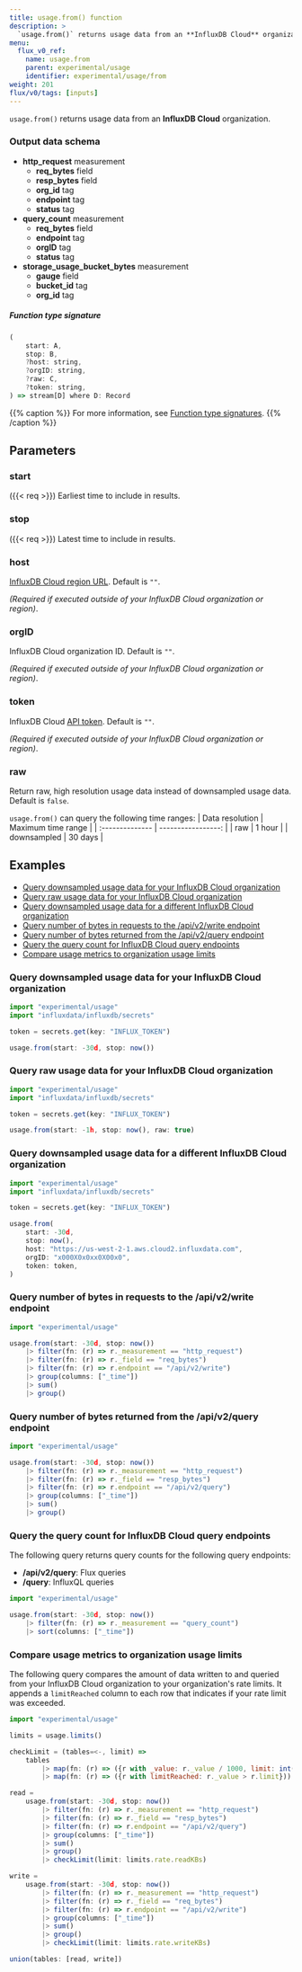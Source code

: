 ```yaml
---
title: usage.from() function
description: >
  `usage.from()` returns usage data from an **InfluxDB Cloud** organization.
menu:
  flux_v0_ref:
    name: usage.from
    parent: experimental/usage
    identifier: experimental/usage/from
weight: 201
flux/v0/tags: [inputs]
---
```


<!------------------------------------------------------------------------------

IMPORTANT: This page was generated from comments in the Flux source code. Any
edits made directly to this page will be overwritten the next time the
documentation is generated. 

To make updates to this documentation, update the function comments above the
function definition in the Flux source code:

https://github.com/influxdata/flux/blob/master/stdlib/experimental/usage/usage.flux#L178-L207

Contributing to Flux: https://github.com/influxdata/flux#contributing
Fluxdoc syntax: https://github.com/influxdata/flux/blob/master/docs/fluxdoc.md

------------------------------------------------------------------------------->

`usage.from()` returns usage data from an **InfluxDB Cloud** organization.

### Output data schema
- **http_request** measurement
  - **req_bytes** field
  - **resp_bytes** field
  - **org_id** tag
  - **endpoint** tag
  - **status** tag
- **query_count** measurement
  - **req_bytes** field
  - **endpoint** tag
  - **orgID** tag
  - **status** tag
- **storage_usage_bucket_bytes** measurement
  - **gauge** field
  - **bucket_id** tag
  - **org_id** tag

##### Function type signature

```js
(
    start: A,
    stop: B,
    ?host: string,
    ?orgID: string,
    ?raw: C,
    ?token: string,
) => stream[D] where D: Record
```

{{% caption %}}
For more information, see [Function type signatures](/flux/v0/function-type-signatures/).
{{% /caption %}}

## Parameters

### start
({{< req >}})
Earliest time to include in results.



### stop
({{< req >}})
Latest time to include in results.



### host

[InfluxDB Cloud region URL](/influxdb/cloud/reference/regions/).
Default is `""`.

_(Required if executed outside of your InfluxDB Cloud organization or region)_.

### orgID

InfluxDB Cloud organization ID. Default is `""`.

_(Required if executed outside of your InfluxDB Cloud organization or region)_.

### token

InfluxDB Cloud [API token](/influxdb/cloud/admin/tokens/).
Default is `""`.

_(Required if executed outside of your InfluxDB Cloud organization or region)_.

### raw

Return raw, high resolution usage data instead of downsampled usage data.
Default is `false`.

`usage.from()` can query the following time ranges:
| Data resolution | Maximum time range |
| :-------------- | -----------------: |
| raw             |             1 hour |
| downsampled     |            30 days |


## Examples

- [Query downsampled usage data for your InfluxDB Cloud organization](#query-downsampled-usage-data-for-your-influxdb-cloud-organization)
- [Query raw usage data for your InfluxDB Cloud organization](#query-raw-usage-data-for-your-influxdb-cloud-organization)
- [Query downsampled usage data for a different InfluxDB Cloud organization](#query-downsampled-usage-data-for-a-different-influxdb-cloud-organization)
- [Query number of bytes in requests to the /api/v2/write endpoint](#query-number-of-bytes-in-requests-to-the-apiv2write-endpoint)
- [Query number of bytes returned from the /api/v2/query endpoint](#query-number-of-bytes-returned-from-the-apiv2query-endpoint)
- [Query the query count for InfluxDB Cloud query endpoints](#query-the-query-count-for-influxdb-cloud-query-endpoints)
- [Compare usage metrics to organization usage limits](#compare-usage-metrics-to-organization-usage-limits)

### Query downsampled usage data for your InfluxDB Cloud organization

```js
import "experimental/usage"
import "influxdata/influxdb/secrets"

token = secrets.get(key: "INFLUX_TOKEN")

usage.from(start: -30d, stop: now())

```


### Query raw usage data for your InfluxDB Cloud organization

```js
import "experimental/usage"
import "influxdata/influxdb/secrets"

token = secrets.get(key: "INFLUX_TOKEN")

usage.from(start: -1h, stop: now(), raw: true)

```


### Query downsampled usage data for a different InfluxDB Cloud organization

```js
import "experimental/usage"
import "influxdata/influxdb/secrets"

token = secrets.get(key: "INFLUX_TOKEN")

usage.from(
    start: -30d,
    stop: now(),
    host: "https://us-west-2-1.aws.cloud2.influxdata.com",
    orgID: "x000X0x0xx0X00x0",
    token: token,
)

```


### Query number of bytes in requests to the /api/v2/write endpoint

```js
import "experimental/usage"

usage.from(start: -30d, stop: now())
    |> filter(fn: (r) => r._measurement == "http_request")
    |> filter(fn: (r) => r._field == "req_bytes")
    |> filter(fn: (r) => r.endpoint == "/api/v2/write")
    |> group(columns: ["_time"])
    |> sum()
    |> group()

```


### Query number of bytes returned from the /api/v2/query endpoint

```js
import "experimental/usage"

usage.from(start: -30d, stop: now())
    |> filter(fn: (r) => r._measurement == "http_request")
    |> filter(fn: (r) => r._field == "resp_bytes")
    |> filter(fn: (r) => r.endpoint == "/api/v2/query")
    |> group(columns: ["_time"])
    |> sum()
    |> group()

```


### Query the query count for InfluxDB Cloud query endpoints

The following query returns query counts for the following query endpoints:

- **/api/v2/query**: Flux queries
- **/query**: InfluxQL queries

```js
import "experimental/usage"

usage.from(start: -30d, stop: now())
    |> filter(fn: (r) => r._measurement == "query_count")
    |> sort(columns: ["_time"])

```


### Compare usage metrics to organization usage limits

The following query compares the amount of data written to and queried from your
InfluxDB Cloud organization to your organization's rate limits.
It appends a `limitReached` column to each row that indicates if your rate
limit was exceeded.

```js
import "experimental/usage"

limits = usage.limits()

checkLimit = (tables=<-, limit) =>
    tables
        |> map(fn: (r) => ({r with _value: r._value / 1000, limit: int(v: limit) * 60 * 5}))
        |> map(fn: (r) => ({r with limitReached: r._value > r.limit}))

read =
    usage.from(start: -30d, stop: now())
        |> filter(fn: (r) => r._measurement == "http_request")
        |> filter(fn: (r) => r._field == "resp_bytes")
        |> filter(fn: (r) => r.endpoint == "/api/v2/query")
        |> group(columns: ["_time"])
        |> sum()
        |> group()
        |> checkLimit(limit: limits.rate.readKBs)

write =
    usage.from(start: -30d, stop: now())
        |> filter(fn: (r) => r._measurement == "http_request")
        |> filter(fn: (r) => r._field == "req_bytes")
        |> filter(fn: (r) => r.endpoint == "/api/v2/write")
        |> group(columns: ["_time"])
        |> sum()
        |> group()
        |> checkLimit(limit: limits.rate.writeKBs)

union(tables: [read, write])

```

